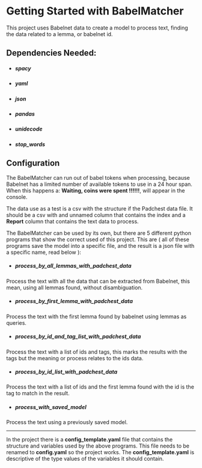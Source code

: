 # Getting Started with BabelMatcher

This project uses Babelnet data to create a model to process text, finding the data related to a lemma, or babelnet id.

## Dependencies Needed:

* ##### spacy
* ##### yaml
* ##### json
* ##### pandas
* ##### unidecode
* ##### stop_words


## Configuration

The BabelMatcher can run out of babel tokens when processing, because Babelnet has a limited number of available tokens to use in a 24 hour span.
When this happens a: **Waiting, coins were spent !!!!!!**, will appear in the console.

The data use as a test is a csv with the structure if the Padchest data file. It should be a csv with and unnamed column that contains the index and a **Report** column that contains the text data to process. 

The BabelMatcher can be used by its own, but there are 5 different python programs that show the correct used of this project. This are ( all of these programs save the model into a specific file, and the result is a json file with a specific name, read below ):

* ##### process_by_all_lemmas_with_padchest_data

Process the text with all the data that can be extracted from Babelnet, this mean, using all lemmas found, without disambiguation.

* ##### process_by_first_lemma_with_padchest_data

Process the text with the first lemma found by babelnet using lemmas as queries.

* ##### process_by_id_and_tag_list_with_padchest_data

Process the text with a list of ids and tags, this marks the results with the tags but the meaning or process relates to the ids data.

* ##### process_by_id_list_with_padchest_data

Process the text with a list of ids and the first lemma found with the id is the tag to match in the result.

* ##### process_with_saved_model

Process the text using a previously saved model.

---

In the project there is a **config_template.yaml** file that contains the structure and variables used by the above programs. This file needs to be renamed to **config.yaml** so the project works. The **config_template.yaml** is descriptive of the type values of the variables it should contain.
